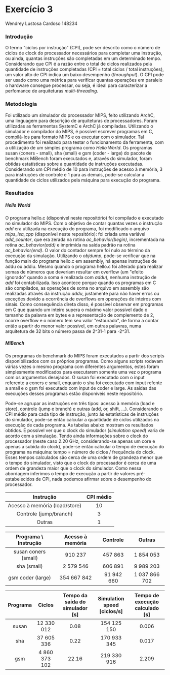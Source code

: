 # Exercício 3

Wendrey Lustosa Cardoso
148234

### Introdução

O termo "ciclos por instrução" (CPI), pode ser descrito como o número de ciclos de clock do processador necessários para completar uma instrução, ou ainda, quantas instruções são completadas em um determinado tempo. Considerando que CPI é a razão entre o total de ciclos realizados pela quantidade de instruções completadas (CPI = total ciclos / total instruções), um valor alto de CPI indica um baixo desempenho (*throughput*). O CPI pode ser usado como uma métrica para verificar quantas operações em paralelo o hardware consegue processar, ou seja, é ideal para caracterizar a perfomance de arquiteturas *multi-threading*.

### Metodologia

Foi utilizado um simulador do processador MIPS, feito utilizando ArchC, uma linguagem para descrição de arquiteturas de processadores. Foram utilizadas as ferramentas SystemC e ArchC já compiladas. Utilizando o simulador e compilador do MIPS, é possível escrever programas em C, compilá-los para formato MIPS e os executar com o simulador. Tal procedimento foi realizado para testar o funcionamento da ferramenta, com a utilização de um simples programa como *Hello World*. Os programas susan (coners - small), sha (small) e gsm (coder - large) do pacote de benchmark MiBench foram executados e, através do simulador, foram obtidas estatísticas sobre a quantidade de instruções executadas. Considerando um CPI médio de 10 para instruções de acesso à memória, 3 para instruções de controle e 1 para as demais, pode-se calcular a quantidade de ciclos utilizados pela máquina para execução do programa.

### Resultados

##### Hello World

O programa hello.c (disponível neste repositório) foi compilado e executado no simulador do MIPS. Com o objetivo de contar quantas vezes o instrução *add* era utilizada na execução do programa, foi modificado o arquivo *mips_isa_cpp* (disponível neste repositório): foi criada uma variável *add_counter*, que era zerada na rotina *ac_behavior(begin)*, incrementada na rotina *ac_behavior(add)* e imprimida na saída padrão na rotina *ac_behavior(end)*. O valor do contador sempre foi nulo ao término da execução da simulação. Utilizando o *objdump*, pode-se verificar que na função main do programa hello.c em assembly, há apenas instruções de addu ou addiu. Mesmo quando o programa hello.c foi alterado para realizar somas de números que deveriam resultar em overflow (um "efeito ignorado" quando a soma é realizada com *addu*), nenhuma instrução de *add* foi contabilizada. Isso acontece porque quando os programas em C são compilados, as operações de soma no arquivo em assembly são realizadas através da instrução *addu*, justamente para não haver erros ou exceções devido a ocorrência de overflows em operações de inteiros com sinais. Como consequência direta disso, é possível observar em programas em C que quando um inteiro supera o máximo valor possível dado o tamanho da palavra em bytes e a representação de complemento de 2, ocorre overflow e o número tem seu valor "estourado", de forma a contar então a partir do menor valor possível, em outras palavras, numa arquitetura de 32 bits o número passa de 2^31-1 para -2^31.

##### MiBench

Os programas do benchmark do MIPS foram executados a partir dos scripts disponibilizados com os próprios programas. Como alguns scripts rodavam várias vezes o mesmo programa com diferentes argumentos, estes foram simplesmente modificados para executarem somente uma vez o programa com os argumentos desejados. O susan foi executado com o input referente a coners e small, enquanto o sha foi executado com input refente a small e o gsm foi executado com input de coder e large. As saídas das execuções desses programas estão disponíveis neste repositório.

Pode-se agrupar as instruções em três tipos: acesso à memória (load e store), controle (jump e branch) e outras (add, or, shift, ...). Considerando o CPI médio para cada tipo de instrução, junto às estatísticas de instruções do simulador, pode-se então calcular a quantidade de ciclos utilizados na execução de cada programa. As tabelas abaixo mostram os resultados obtidos. É possível ver que o clock do simulador (*simulation speed*) varia de acordo com a simulação. Tendo ainda informações sobre o clock do processador (neste caso 2.20 GHz, considerando-se apenas um core e apenas a subida do clock), pode-se então calcular o tempo de execução do programa na máquina: tempo = número de ciclos / frequência do clock. Esses tempos calculados são cerca de uma ordem de grandeza menor que o tempo do simulador, visto que o clock do processador é cerca de uma ordem de grandeza maior que o clock do simulador. Como nessa abordagem inferimos o tempo de execução a partir de valores pré-estabelecidos de CPI, nada podemos afirmar sobre o desempenho do processador.

| Instrução | CPI médio |
|:-:|:-:|
| Acesso à memória (load/store) | 10 |
| Controle (jump/branch) | 3 |
| Outras | 1 |

| Programa \ Instrução | Acesso à memória | Controle | Outras |
|:-:|:-:|:-:|:-:|
| susan coners (small) | 910 237 | 457 863 | 1 854 053 |
| sha (small) | 2 579 546 | 606 891 | 9 989 203 |
| gsm coder (large) | 354 667 842 | 91 942 660 | 1 037 866 702 |

| Programa | Ciclos | Tempo da saída do simulador [s] | Simulation speed [ciclos/s] | Tempo de execução calculado [s] |
|:-:|:-:|:-:|:-:|:-:| 		 
| susan | 12 330 012 | 0.08 | 154 125 150 | 0.006 |
| sha | 37 605 336 | 0.22 | 170 933 345 | 0.017 |
| gsm | 4 860 373 102 | 22.16 | 219 330 916 | 2.209 |
